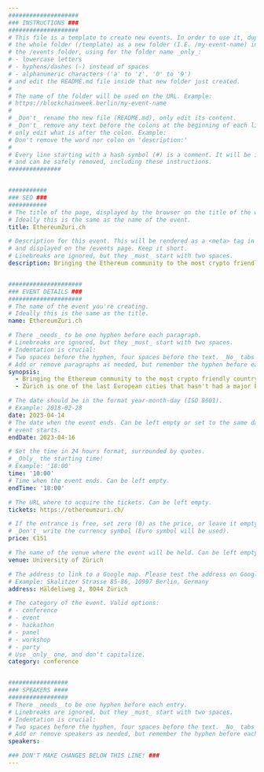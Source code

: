 ```yaml
---
####################
### INSTRUCTIONS ###
####################
# This file is a template to create new events. In order to use it, duplicate
# the whole folder (/template) as a new folder (I.E. /my-event-name) inside of
# the /events folder, using for the folder name _only_:
# - lowercase letters
# - hyphens/dashes (-) instead of spaces
# - alphanumeric characters ('a' to 'z', '0' to '9')
# and edit the README.md file inside that new folder just created.
#
# The name of the folder will be used on the URL. Example:
# https://blockchainweek.berlin/my-event-name
#
# _Don't_ rename the new file (README.md), only edit its content.
# _Don't_ remove any text before the colons at the beginning of each line,
# only edit what is after the colon. Example:
# Don't remove the word nor colon on 'description:'
#
# Every line starting with a hash symbol (#) is a comment. It will be ignored
# and can be safely removed, including these instructions.
###############


###########
### SEO ###
###########
# The title of the page, displayed by the browser on the title of the window.
# Ideally this is the same as the name of the event.
title: EthereumZuri.ch

# Description for this event. This will be rendered as a <meta> tag in the HTML,
# and displayed on the /events page. Keep it short.
# Linebreaks are ignored, but they _must_ start with two spaces.
description: Bringing the Ethereum community to the most crypto friendly country and the cradle of blockchain research!


#####################
### EVENT DETAILS ###
#####################
# The name of the event you're creating.
# Ideally this is the same as the title.
name: EthereumZuri.ch

# There _needs_ to be one hyphen before each paragraph.
# Linebreaks are ignored, but they _must_ start with two spaces.
# Indentation is crucial:
# Two spaces before the hyphen, four spaces before the text. _No_ tabs allowed.
# Add or remove paragraphs as needed, but remember the hyphen before each entry.
synopsis:
  - Bringing the Ethereum community to the most crypto friendly country and the cradle of blockchain research!
  - Zürich is one of the last European cities that hasn't had a major Ethereum focused event despite its clear importance and the fact it’s a home to numerous blockchain & Ethereum startups.

# The date should be in the format year-month-day (ISO 8601).
# Example: 2018-02-28
date: 2023-04-14
# The date when the event ends. Can be left empty or set to the same day the
# event starts.
endDate: 2023-04-16

# Set the time in 24 hours format, surrounded by quotes.
# _Only_ the starting time!
# Example: '18:00'
time: '10:00'
# Time when the event ends. Can be left empty.
endTime: '18:00'

# The URL where to acquire the tickets. Can be left empty.
tickets: https://ethereumzuri.ch/

# If the entrance is free, set zero (0) as the price, or leave it empty.
# _Don't_ write the currency symbol (Euro symbol will be used).
price: €151

# The name of the venue where the event will be held. Can be left empty.
venue: University of Zürich

# The address to link to a Google map. Please test the address on Google Maps.
# Example: Skalitzer Strasse 85-86, 10997 Berlin, Germany
address: Häldeliweg 2, 8044 Zürich

# The category of the event. Valid options:
# - conference
# - event
# - hackathon
# - panel
# - workshop
# - party
# Use _only_ one, and don't capitalize.
category: conference


#################
### SPEAKERS ####
#################
# There _needs_ to be one hyphen before each entry.
# Linebreaks are ignored, but they _must_ start with two spaces.
# Indentation is crucial:
# Two spaces before the hyphen, four spaces before the text. _No_ tabs allowed.
# Add or remove speakers as needed, but remember the hyphen before each entry.
speakers:

### DON'T MAKE CHANGES BELOW THIS LINE! ###
---
```


<!-- ### DON'T MAKE CHANGES BELOW THIS LINE! ### -->

<Event-Content/>
